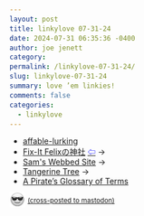 ```yaml
---
layout: post
title: 𝚕𝚒𝚗𝚔𝚢𝚕𝚘𝚟𝚎 𝟶𝟽-𝟹𝟷-𝟸𝟺
date: 2024-07-31 06:35:36 -0400
author: joe jenett
category: 
permalink: /linkylove-07-31-24/
slug: linkylove-07-31-24
summary: love ’em linkies!
comments: false
categories:
  - linkylove
---
```

<ul class="linkylove">
	<li><a title="David" href="https://affable-lurking.org/">affable-lurking</a></li>
	<li><a title="Felix Fever" href="https://felixfever.nekoweb.org/">Fix-It Felixの神社</a>  <a title="source" href="https://nekoweb.org/"><span style="color:blue;">&#8678;</span></a>  <span title="led to site shown below">&#8594;</span></li>
	<li><a title="Sam" href="https://squidcrusher.nekoweb.org/">Sam's Webbed Site</a>  <span title="led to site shown below">&#8594;</span></li>
	<li><a title="Bonnibel" href="https://plumbum.neocities.org/">Tangerine Tree</a> <span title="led to site shown below">&#8594;</span></li>
	<li><a title="🏴‍☠️" href="https://www.pirateglossary.com/">A Pirate’s Glossary of Terms</a></li>
</ul>
<img src="/images/eguy.png" alt="" width="28" style="vertical-align:middle;margin-top:-4px;">
<a href="https://brid.gy/publish/mastodon"><small>(cross-posted to mastodon)</small></a>